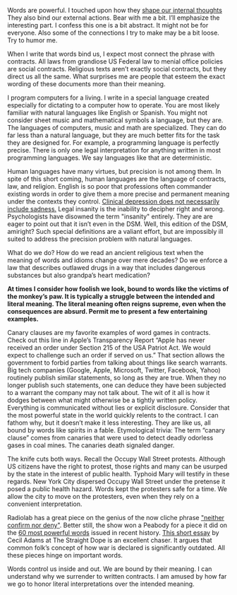 Words are powerful.  I touched upon how they [shape our internal thoughts](http://trippple.click/2015/04/the-double-plus-goodness-of-words/) They also bind our external actions.  Bear with me a bit.  I’ll emphasize the interesting part.  I confess this one is a bit abstract.  It might not be for everyone.  Also some of the connections I try to make may be a bit loose.  Try to humor me.

When I write that words bind us, I expect most connect the phrase with contracts.  All laws from grandiose US Federal law to menial office policies are social contracts.  Religious texts aren’t exactly social contracts, but they direct us all the same.  What surprises me are people that esteem the exact wording of these documents more than their meaning.

I program computers for a living.  I write in a special language created especially for dictating to a computer how to operate.  You are most likely familiar with natural languages like English or Spanish.  You might not consider sheet music and mathematical symbols a language, but they are.  The languages of computers, music and math are specialized.  They can do far less than a natural language, but they are much better fits for the task they are designed for.  For example, a programming language is perfectly precise.  There is only one legal interpretation for anything written in most programming languages.  We say languages like that are deterministic.

Human languages have many virtues, but precision is not among them.  In spite of this short coming, human languages are the language of contracts, law, and religion. English is so poor that professions often commander existing words in order to give them a more precise and permanent meaning under the contexts they control.  [Clinical depression does not necessarily include sadness.](http://trippple.click/2015/04/the-double-plus-goodness-of-words/)  Legal insanity is the inability to decipher right and wrong.  Psychologists have disowned the term "insanity" entirely.  They are are eager to point out that it isn’t even in the DSM.  Well, this edition of the DSM, amiright?  Such special definitions are a valiant effort, but are impossibly ill suited to address the precision problem with natural languages.

What do we do?  How do we read an ancient religious text when the meaning of words and idioms change over mere decades?  Do we enforce a law that describes outlawed drugs in a way that includes dangerous substances but also grandpa’s heart medication?

**At times I consider how foolish we look, bound to words like the victims of the monkey’s paw.  It is typically a struggle between the intended and literal meaning.  The literal meaning often reigns supreme, even when the consequences are absurd.  Permit me to present a few entertaining examples.**

Canary clauses are my favorite examples of word games in contracts.  Check out this line in Apple’s Transparency Report “Apple has never received an order under Section 215 of the USA Patriot Act. We would expect to challenge such an order if served on us.”  That section allows the government to forbid parties from talking about things like search warrants.  Big tech companies (Google, Apple, Microsoft, Twitter, Facebook, Yahoo) routinely publish similar statements, so long as they are true.  When they no longer publish such statements, one can deduce they have been subjected to a warrant the company may not talk about.  The wit of it all is how it dodges between what might otherwise be a tightly written policy.  Everything is communicated without lies or explicit disclosure.  Consider that the most powerful state in the world quickly relents to the contract.  I can fathom why, but it doesn’t make it less interesting.  They are like us, all bound by words like spirits in a fable.  Etymological trivia:  The term “canary clause” comes from canaries that were used to detect deadly odorless gases in coal mines.  The canaries death signaled danger.

The knife cuts both ways.  Recall the Occupy Wall Street protests.  Although US citizens have the right to protest, those rights and many can be usurped by the state in the interest of public health.  Typhoid Mary will testify in these regards.  New York City dispersed Occupy Wall Street under the pretense it posed a public health hazard.  Words kept the protesters safe for a time.  We allow the city to move on the protesters, even when they rely on a convenient interpretation.

Radiolab has a great piece on the genius of the now cliche phrase ["neither confirm nor deny"](http://www.radiolab.org/story/confirm-nor-deny/).  Better still, the show won a Peabody for a piece it did on the [60 most powerful words](http://www.radiolab.org/story/60-words/) issued in recent history.  [This short essay](http://www.straightdope.com/columns/read/3217/why-don-t-states-declare-war-anymore) by Cecil Adams at The Straight Dope is an excellent chaser.  It argues that common folk’s concept of how war is declared is significantly outdated.  All these pieces hinge on important words.

Words control us inside and out.  We are bound by their meaning.  I can understand why we surrender to written contracts.  I am amused by how far we go to honor literal interpretations over the intended meaning.
